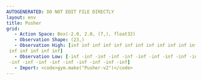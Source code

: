```yaml
---
AUTOGENERATED: DO NOT EDIT FILE DIRECTLY
layout: env
title: Pusher
grid:
   - Action Space: Box(-2.0, 2.0, (7,), float32)
   - Observation Shape: (23,)
   - Observation High: [inf inf inf inf inf inf inf inf inf inf inf inf inf inf inf inf inf inf
 inf inf inf inf inf]
   - Observation Low: [-inf -inf -inf -inf -inf -inf -inf -inf -inf -inf -inf -inf -inf -inf
 -inf -inf -inf -inf -inf -inf -inf -inf -inf]
   - Import: <code>gym.make("Pusher-v2")</code>
---
```

